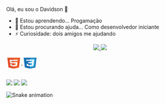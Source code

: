 Olá, eu sou o Davidson  👋


- 🌱 Estou aprendendo... Progamação
- 🤔 Estou procurando ajuda... Como desenvolvedor iniciante
- ⚡ Curiosidade: dois amigos me ajudando



<div align="center">
  <a href="https://github.com/davidsonsilvafer">
  <img height="155em" src="https://github-readme-stats.vercel.app/api?username=davidsonsilvafer&show_icons=true&theme=dark&include_all_commits=true&count_private=true"/>
  <img height="155em" src="https://github-readme-stats.vercel.app/api/top-langs/?username=davidsonsilvafer&layout=compact&langs_count=7&theme=dark"/>
</div>

 <div style="display: inline_block"><br>
  <img align="center" alt="Rafa-HTML" height="30" width="40" src="https://raw.githubusercontent.com/devicons/devicon/master/icons/html5/html5-original.svg">
  <img align="center" alt="Rafa-CSS" height="30" width="40" src="https://raw.githubusercontent.com/devicons/devicon/master/icons/css3/css3-original.svg">

  ## 
  
<div> 
  <a href="https://instagram.com/fernandes.davidson" target="_blank"><img src="https://img.shields.io/badge/-Instagram-%23E4405F?style=for-the-badge&logo=instagram&logoColor=white" target="_blank"></a>
 <a href="https://discord.gg/davidson#2953" target="_blank"><img src="https://img.shields.io/badge/Discord-7289DA?style=for-the-badge&logo=discord&logoColor=white" target="_blank"></a> 
  <a href = "mailto:davidsonsilvasam@gmail.com"><img src="https://img.shields.io/badge/-Gmail-%23333?style=for-the-badge&logo=gmail&logoColor=white" target="_blank"></a>
 
  ![Snake animation](https://github.com/davidsonsilvafer/davidsonsilvafer/blob/output/github-contribution-grid-snake.svg)
 
</div>




